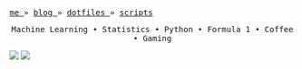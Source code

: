 <p align="left"> 
 <samp> 
   <a href="http://jiantingfeng.vip" display="inline-block"> me </a> »
   <a href="http://blog.jiantingfeng.vip" display="inline-block"> blog </a> »
   <a href="https://github.com/JiantingFeng/dotfiles" display="inline-block"> dotfiles </a> »
  <a href="https://github.com/JiantingFeng/scripts" display="inline-block"> scripts </a>
 </samp>
</p>
<p align="center">
  <samp>
   <span> Machine Learning </span> •
   <span> Statistics </span> •
   <span> Python </span> •
   <span> Formula 1 </span> •
   <span> Coffee </span> •
   <span> Gaming </span> 
  </samp>
</p>

![](https://leetcard.jacoblin.cool/gianting01?border=0&radius=20&ext=heatmap#gh-light-mode-only)
![]([https://leetcard.jacoblin.cool/gianting01?border=0&radius=20&ext=heatmap#gh-light-mode-only](https://leetcard.jacoblin.cool/gianting01?border=0&radius=20&ext=heatmap&theme=dark#gh-dark-mode-only))
